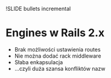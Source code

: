 !SLIDE bullets incremental
# Engines w Rails 2.x

* Brak możliwości ustawienia routes
* Nie można dodać rack middleware
* Słaba enkapsulacja
* ...czyli duża szansa konfliktów nazw
